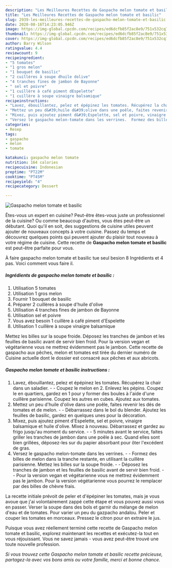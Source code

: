 ```yaml
---
description: "Les Meilleures Recettes de Gaspacho melon tomate et basilic"
title: "Les Meilleures Recettes de Gaspacho melon tomate et basilic"
slug: 2939-les-meilleures-recettes-de-gaspacho-melon-tomate-et-basilic
date: 2020-08-16T14:23:05.946Z
image: https://img-global.cpcdn.com/recipes/ed6dcfb85f2ac8e9/751x532cq70/gaspacho-melon-tomate-et-basilic-photo-principale-de-la-recette.jpg
thumbnail: https://img-global.cpcdn.com/recipes/ed6dcfb85f2ac8e9/751x532cq70/gaspacho-melon-tomate-et-basilic-photo-principale-de-la-recette.jpg
cover: https://img-global.cpcdn.com/recipes/ed6dcfb85f2ac8e9/751x532cq70/gaspacho-melon-tomate-et-basilic-photo-principale-de-la-recette.jpg
author: Barry Wilson
ratingvalue: 4.4
reviewcount: 9
recipeingredient:
- "5 tomates"
- "1 gros melon"
- "1 bouquet de basilic"
- "2 cuillères à soupe dhuile dolive"
- "4 tranches fines de jambon de Bayonne"
- " sel et poivre"
- "1 cuillère à café piment dEspelette"
- "1 cuillère à soupe vinaigre balsamique"
recipeinstructions:
- "Lavez, ébouillantez, pelez et épépinez les tomates. Récupérez la chair dans un saladier.  Coupez le melon en 2. Enlevez les pépins. Coupez le en quartiers, gardez en 1 pour y former des boules à l&#39;aide d&#39;une cuillère parisienne. Coupez les autres en cubes. Ajoutez aux tomates."
- "Mettez un peu d&#39;huile d&#39;olive dans une poêle, faites revenir les dés de tomates et de melon.  Débarrassez dans le bol du blender. Ajoutez les feuilles de basilic, gardez en quelques unes pour la décoration."
- "Mixez, puis ajoutez piment d&#39;Espelette, sel et poivre, vinaigre balsamique et huile d&#39;olive. Mixez à nouveau. Débarrassez et gardez au frigo jusqu&#39;au moment du service.  5 minutes avant le service, faites griller les tranches de jambon dans une poêle à sec. Quand elles sont bien grillées, déposez-les sur du papier absorbant pour ôter l&#39;excédent de gras."
- "Versez le gaspacho melon-tomate dans les verrines.  Formez des billes de melon dans la tranche restante, en utilisant la cuillère parisienne. Mettez les billes sur la soupe froide.  Déposez les tranches de jambon et les feuilles de basilic avant de servir bien froid.  Pour la version vegan et végétarienne vous ne mettrez évidemment pas le jambon. Pour la version végétarienne vous pourrez le remplacer par des billes de chèvre frais."
categories:
- Resep
tags:
- gaspacho
- melon
- tomate

katakunci: gaspacho melon tomate 
nutrition: 164 calories
recipecuisine: Indonesian
preptime: "PT22M"
cooktime: "PT45M"
recipeyield: "4"
recipecategory: Dessert

---
```



![Gaspacho melon tomate et basilic](https://img-global.cpcdn.com/recipes/ed6dcfb85f2ac8e9/751x532cq70/gaspacho-melon-tomate-et-basilic-photo-principale-de-la-recette.jpg)

Êtes-vous un expert en cuisine? Peut-être êtes-vous juste un professionnel de la cuisine? Ou comme beaucoup d'autres, vous êtes peut-être un débutant. Quoi qu'il en soit, des suggestions de cuisine utiles peuvent ajouter de nouveaux concepts à votre cuisine. Passez du temps et découvrez quelques points qui peuvent ajouter du plaisir tout nouveau à votre régime de cuisine. Cette recette de <strong> Gaspacho melon tomate et basilic </strong> est peut-être parfaite pour vous.

<!--inarticleads1-->

À faire gaspacho melon tomate et basilic tue seul besion 8 Ingrédients et 4 pas. Voici comment vous faire il.

##### Ingrédients de gaspacho melon tomate et basilic :

1. Utilisation 5 tomates
1. Utilisation 1 gros melon
1. Fournir 1 bouquet de basilic
1. Préparer 2 cuillères à soupe d&#39;huile d&#39;olive
1. Utilisation 4 tranches fines de jambon de Bayonne
1. Utilisation  sel et poivre
1. Vous avez besoin 1 cuillère à café piment d&#39;Espelette
1. Utilisation 1 cuillère à soupe vinaigre balsamique


Mettez les billes sur la soupe froide. Déposez les tranches de jambon et les feuilles de basilic avant de servir bien froid. Pour la version vegan et végétarienne vous ne mettrez évidemment pas le jambon. Cette recette de gaspacho aux pêches, melon et tomates est tirée du dernier numéro de Cuisine actuelle dont le dossier est consacré aux pêches et aux abricots. 

<!--inarticleads2-->

##### Gaspacho melon tomate et basilic instructions :

1. Lavez, ébouillantez, pelez et épépinez les tomates. Récupérez la chair dans un saladier. -  - Coupez le melon en 2. Enlevez les pépins. Coupez le en quartiers, gardez en 1 pour y former des boules à l&#39;aide d&#39;une cuillère parisienne. Coupez les autres en cubes. Ajoutez aux tomates.
1. Mettez un peu d&#39;huile d&#39;olive dans une poêle, faites revenir les dés de tomates et de melon. -  - Débarrassez dans le bol du blender. Ajoutez les feuilles de basilic, gardez en quelques unes pour la décoration.
1. Mixez, puis ajoutez piment d&#39;Espelette, sel et poivre, vinaigre balsamique et huile d&#39;olive. Mixez à nouveau. Débarrassez et gardez au frigo jusqu&#39;au moment du service. -  - 5 minutes avant le service, faites griller les tranches de jambon dans une poêle à sec. Quand elles sont bien grillées, déposez-les sur du papier absorbant pour ôter l&#39;excédent de gras.
1. Versez le gaspacho melon-tomate dans les verrines. -  - Formez des billes de melon dans la tranche restante, en utilisant la cuillère parisienne. Mettez les billes sur la soupe froide. -  - Déposez les tranches de jambon et les feuilles de basilic avant de servir bien froid. -  - Pour la version vegan et végétarienne vous ne mettrez évidemment pas le jambon. Pour la version végétarienne vous pourrez le remplacer par des billes de chèvre frais.


La recette initiale prévoit de peler et d&#39;épépiner les tomates, mais je vous avoue que j&#39;ai volontairement zappé cette étape et vous pouvez aussi vous en passer. Verser la soupe dans des bols et garnir du mélange de melon d&#39;eau et de tomates. Pour varier un peu du gazpacho andalou. Peler et couper les tomates en morceaux. Pressez le citron pour en extraire le jus. 

<!--inarticleads1-->

<p>
Puisque vous avez réellement terminé cette recette de Gaspacho melon tomate et basilic, explorez maintenant les recettes et exécutez-la tout en vous réjouissant. Vous ne savez jamais - vous avez peut-être trouvé une toute nouvelle profession.
</p>

<p>
<i>Si vous trouvez cette Gaspacho melon tomate et basilic recette précieuse, partagez-la avec vos bons amis ou votre famille, merci et bonne chance.</i>
</p>
